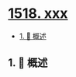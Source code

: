 # [1518. xxx](https://github.com/Tdahuyou/TNotes.leetcode/tree/main/notes/1518.%20xxx)

<!-- region:toc -->

- [1. 📝 概述](#1--概述)

<!-- endregion:toc -->

## 1. 📝 概述
